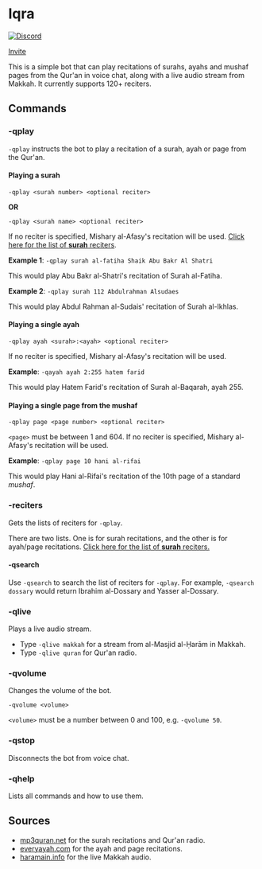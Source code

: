 



# Iqra

[![Discord](https://img.shields.io/discord/610613297452023837?label=Support%20Server)](https://discord.gg/Ud3MHJR) 

[Invite](https://discordapp.com/oauth2/authorize?client_id=706134327200841870&scope=bot&permissions=1068032)

This is a simple bot that can play recitations of surahs, ayahs and mushaf pages from the Qur'an in voice chat, along with a live audio stream from Makkah. It currently supports 120+ reciters.

## Commands

### -qplay
`-qplay`  instructs the bot to play a recitation of a surah, ayah or page from the Qur'an. 
#### Playing a surah
```
-qplay <surah number> <optional reciter>
```

**OR**
```
-qplay <surah name> <optional reciter>
```


If no reciter is specified, Mishary al-Afasy's recitation will be used. 
[Click here for the list of **surah** reciters](https://github.com/galacticwarrior9/QuranBot/blob/master/Reciters.md).

**Example 1**: `-qplay surah al-fatiha Shaik Abu Bakr Al Shatri`

This would play Abu Bakr al-Shatri's recitation of Surah al-Fatiha.

**Example 2**: `-qplay surah 112 Abdulrahman Alsudaes`

This would play Abdul Rahman al-Sudais' recitation of Surah al-Ikhlas. 

#### Playing a single ayah
```
-qplay ayah <surah>:<ayah> <optional reciter>
```
If no reciter is specified, Mishary al-Afasy's recitation will be used.

**Example**: `-qayah ayah 2:255 hatem farid`

This would play Hatem Farid's recitation of Surah al-Baqarah, ayah 255.

#### Playing a single page from the mushaf

```
-qplay page <page number> <optional reciter>
```
`<page>` must be between 1 and 604.
If no reciter is specified, Mishary al-Afasy's recitation will be used.

**Example**: `-qplay page 10 hani al-rifai`

This would play Hani al-Rifai's recitation of the 10th page of a standard *mushaf*.

### -reciters
Gets the lists of reciters for `-qplay`.

There are two lists. One is for surah recitations, and the other is for ayah/page recitations. [Click here for the list of **surah** reciters.](https://github.com/galacticwarrior9/QuranBot/blob/master/Reciters.md)
#### -qsearch
Use 	`-qsearch` to search the list of reciters for `-qplay`. For example, `-qsearch dossary` would return Ibrahim al-Dossary and Yasser al-Dossary.

### -qlive
Plays a live audio stream.

 - Type `-qlive makkah` for a stream from al-Masjid al-Ḥarām in Makkah.
-  Type `-qlive quran` for Qur'an radio.

### -qvolume
Changes the volume of the bot. 
```
-qvolume <volume>
```
`<volume>` must be a number between 0 and 100, e.g. `-qvolume 50`.

### -qstop
Disconnects the bot from voice chat.

### -qhelp
Lists all commands and how to use them. 

## Sources

 - [mp3quran.net](http://mp3quran.net/) for the surah recitations and Qur'an radio.
 - [everyayah.com](https://everyayah.com/) for the ayah and page recitations.
 - [haramain.info](http://www.haramain.info/) for the live Makkah audio.
